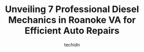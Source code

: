 ---
layout: ampstory
image: https://images.unsplash.com/photo-1507136566006-cfc505b114fc?ixlib=rb-4.0.3&ixid=MnwxMjA3fDB8MHxwaG90by1wYWdlfHx8fGVufDB8fHx8&auto=format&fit=crop&w=640&h=853&q=80
author: techidn
featured: false
description: Looking for reliable and skilled Diesel Mechanic in Roanoke VA, USA? Your search ends here with the 7 best Diesel Mechanic in town. With their expertise and commitment to delivering exceptio
title: Unveiling 7 Professional Diesel Mechanics in Roanoke VA for Efficient Auto Repairs
cover:
   title: Unveiling 7 Professional Diesel Mechanics in Roanoke VA for Efficient Auto Repairs
   subtitle: Rickpate
   background: https://images.unsplash.com/photo-1507136566006-cfc505b114fc?ixlib=rb-4.0.3&ixid=MnwxMjA3fDB8MHxwaG90by1wYWdlfHx8fGVufDB8fHx8&auto=format&fit=crop&w=640&h=853&q=80

pages: 
 - layout: thirds
   top: <h1>#1 Blue Ridge Truck & Auto</h1>
   bottom: "<p>This is by far the best place to have your automobiles repaired. Ive even had my motorcycle maintenance done there as well as different parts added including exhaust and</p>"
   background: https://www.knot35.com/toplist/wp-content/uploads/2023/06/best-diesel-mechanic-1-in-roanoke-va-1685840071.jpeg
   backgroundblur: true
 - layout: thirds
   top: <h1>#2 Custom Truck Bodies, LLC</h1>
   bottom: "<p>837 Campbell Ave SE, Roanoke, VA 24013, United States</p>"
   background: https://www.knot35.com/toplist/wp-content/uploads/2023/06/best-diesel-mechanic-2-in-roanoke-va-1685840072.jpeg
   cta:
      link: https://www.knot35.com/toplist/unveiling-7-professional-diesel-mechanics-in-roanoke-va-for-efficient-auto-repairs/
      text: Unveiling 7 Professional Diesel Mechanics in Roanoke VA for Efficient Auto Repairs
 - layout: thirds
   top: <h1>#3 Western Branch Diesel</h1>
   bottom: "<p>4546 Thirlane Rd NW, Roanoke, VA 24019, United States</p>"
   background: https://www.knot35.com/toplist/wp-content/uploads/2023/06/best-diesel-mechanic-3-in-roanoke-va-1685840072.jpeg
   cta:
      link: https://www.knot35.com/toplist/unveiling-7-professional-diesel-mechanics-in-roanoke-va-for-efficient-auto-repairs/
      text: Unveiling 7 Professional Diesel Mechanics in Roanoke VA for Efficient Auto Repairs
 - layout: thirds
   top: <h1>#4 Woods Fleet Service</h1>
   bottom: "<p>1749 Granby St NE, Roanoke, VA 24012, United States</p>"
   background: https://images.unsplash.com/photo-1510906594845-bc082582c8cc?ixlib=rb-4.0.3&ixid=MnwxMjA3fDB8MHxwaG90by1wYWdlfHx8fGVufDB8fHx8&auto=format&fit=crop&w=640&h=853&q=80
   cta:
      link: https://www.knot35.com/toplist/unveiling-7-professional-diesel-mechanics-in-roanoke-va-for-efficient-auto-repairs/
      text: Unveiling 7 Professional Diesel Mechanics in Roanoke VA for Efficient Auto Repairs
 - layout: thirds
   top: <h1>#5 Roberts Auto & Truck Service</h1>
   bottom: "<p>3614 Williamson Rd, Roanoke, VA 24012, United States</p>"
   background: https://images.unsplash.com/photo-1602536052359-ef94c21c5948?ixlib=rb-4.0.3&ixid=MnwxMjA3fDB8MHxwaG90by1wYWdlfHx8fGVufDB8fHx8&auto=format&fit=crop&w=640&h=853&q=80
   cta:
      link: https://www.knot35.com/toplist/unveiling-7-professional-diesel-mechanics-in-roanoke-va-for-efficient-auto-repairs/
      text: Unveiling 7 Professional Diesel Mechanics in Roanoke VA for Efficient Auto Repairs
 - layout: thirds
   top: <h1>#6 Parks 24 Hour Mobile Semi Truck Repair</h1>
   bottom: "<p>4507 Old Mountain Rd NE, Roanoke, VA 24019, United States</p>"
   background: https://images.unsplash.com/photo-1527066579998-dbbae57f45ce?ixlib=rb-4.0.3&ixid=MnwxMjA3fDB8MHxwaG90by1wYWdlfHx8fGVufDB8fHx8&auto=format&fit=crop&w=640&h=853&q=80
   cta:
      link: https://www.knot35.com/toplist/unveiling-7-professional-diesel-mechanics-in-roanoke-va-for-efficient-auto-repairs/
      text: Unveiling 7 Professional Diesel Mechanics in Roanoke VA for Efficient Auto Repairs
 - layout: thirds
   top: <h1>#7 Berglund Truck & Fleet Services</h1>
   bottom: "<p>110 Wayne St NE, Roanoke, VA 24012, United States</p>"
   background: https://images.unsplash.com/photo-1618005182384-a83a8bd57fbe?ixlib=rb-4.0.3&ixid=MnwxMjA3fDB8MHxwaG90by1wYWdlfHx8fGVufDB8fHx8&auto=format&fit=crop&w=640&h=853&q=80
   cta:
      link: https://www.knot35.com/toplist/unveiling-7-professional-diesel-mechanics-in-roanoke-va-for-efficient-auto-repairs/
      text: Unveiling 7 Professional Diesel Mechanics in Roanoke VA for Efficient Auto Repairs
 - layout: thirds
   middle: Continue reading...
   background: https://plus.unsplash.com/premium_photo-1664640458616-3c74f8cb4589?ixlib=rb-4.0.3&ixid=MnwxMjA3fDB8MHxwaG90by1wYWdlfHx8fGVufDB8fHx8&auto=format&fit=crop&w=640&h=853&q=80
   cta:
      link: https://www.knot35.com/toplist/unveiling-7-professional-diesel-mechanics-in-roanoke-va-for-efficient-auto-repairs/
      text: Unveiling 7 Professional Diesel Mechanics in Roanoke VA for Efficient Auto Repairs
      
---